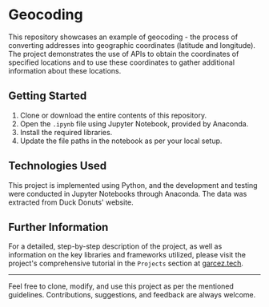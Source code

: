 # Geocoding

This repository showcases an example of geocoding - the process of converting addresses into geographic coordinates (latitude and longitude). The project demonstrates the use of APIs to obtain the coordinates of specified locations and to use these coordinates to gather additional information about these locations.

## Getting Started

1. Clone or download the entire contents of this repository.
2. Open the `.ipynb` file using Jupyter Notebook, provided by Anaconda.
3. Install the required libraries.
4. Update the file paths in the notebook as per your local setup.

## Technologies Used

This project is implemented using Python, and the development and testing were conducted in Jupyter Notebooks through Anaconda. The data was extracted from Duck Donuts' website.

## Further Information

For a detailed, step-by-step description of the project, as well as information on the key libraries and frameworks utilized, please visit the project's comprehensive tutorial in the `Projects` section at [garcez.tech](https://garcez.tech).

---

Feel free to clone, modify, and use this project as per the mentioned guidelines. Contributions, suggestions, and feedback are always welcome.
